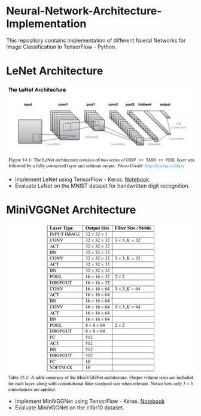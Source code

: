# Neural-Network-Architecture-Implementation
This repository contains Implementation of different Nueral Networks for Image Classification in TensorFlow - Python.

# LeNet Architecture

<img src="LeNet.jpg?raw=true">

* Implement LeNet using TensorFlow - Keras. [Notebook](https://github.com/rkshiyaniya/Nueral-Network-Architecture-Implementation/blob/main/LeNet_MNIST.ipynb)
* Evaluate LeNet on the MNIST dataset for handwritten digit recognition.

# MiniVGGNet Architecture

<img src="MiniVGGNet.jpg?raw=true">

* Implement MiniVGGNet using TensorFlow - Keras. [Notebook](https://github.com/rkshiyaniya/Nueral-Network-Architecture-Implementation/blob/main/MiniVGGNet_cifar10.ipynb)
* Evaluate MiniVGGNet on the cifar10 dataset.
